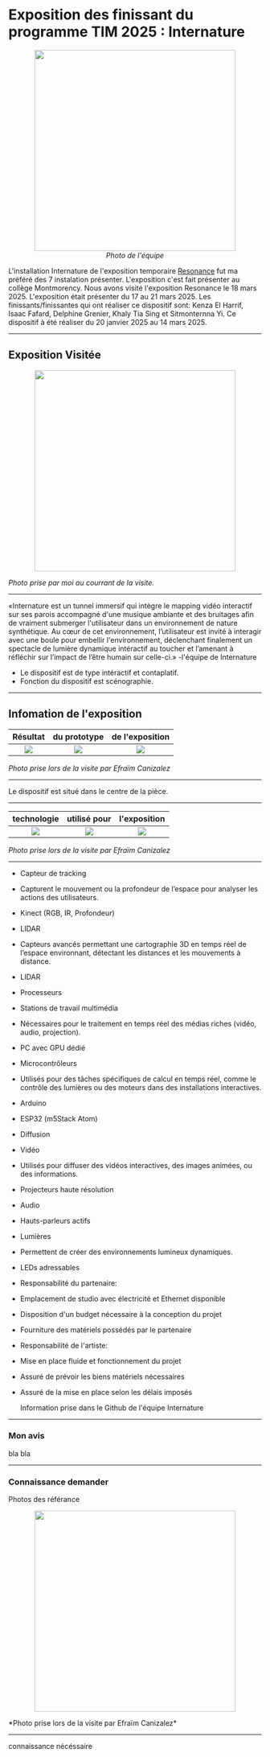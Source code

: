 #  Exposition des finissant du programme TIM 2025 : Internature 

<p align="center">
  <img src="/tp2/photos/internature/internature_equipe.jpg" height= 400px> <br>
  <i>Photo de l'équipe</i>
</p>

L'installation Internature de l'exposition temporaire [Resonance](https://tim-montmorency.com/2025/#/) fut ma préféré des 7 instalation présenter. 
L'exposition c'est fait présenter au collège Montmorency. 
Nous avons visité l'exposition Resonance le 18 mars 2025.
L'exposition était présenter du 17 au 21 mars 2025. Les finissants/finissantes qui ont réaliser ce dispositif sont: 
Kenza El Harrif,
Isaac Fafard,
Delphine Grenier,
Khaly Tia Sing et
Sitmonternna Yi.
Ce dispositif à été réaliser du 20 janvier 2025 au 14 mars 2025. 

---

## Exposition Visitée 

<p align="center">
  <img src="/tp2/photos/internature/fiche_internatuel.JPG" height= 400px>
</p>

*Photo prise par moi au courrant de la visite.*

---

«Internature est un tunnel immersif qui intègre le mapping vidéo interactif sur ses parois accompagné d'une musique ambiante et des bruitages afin de vraiment submerger l'utilisateur dans un environnement de nature synthétique. Au cœur de cet environnement, l’utilisateur est invité à interagir avec une boule pour embellir l'environnement, déclenchant finalement un spectacle de lumière dynamique intéractif au toucher et l’amenant à réfléchir sur l’impact de l’être humain sur celle-ci.» -l'équipe de Internature

- Le dispositif est de type intéractif et contaplatif.
- Fonction du dispositif est scénographie.

---

## Infomation de l'exposition

 Résultat  | du prototype |  de l'exposition
:-------------------------:|:-------------------------:|:-------------------------:
![](/tp2/photos/internature/internature_projection_dans_tunnel.jpg)|![](/tp2/photos/internature/internature_vu_dans_tunnel.jpg)|![](/tp2/photos/internature/internature_projection_dans_tunnel_droite.jpg)

*Photo prise lors de la visite par Efraïm Canizalez*

---

Le dispositif est situé dans le centre de la pièce. 

---

 technologie  | utilisé pour | l'exposition
:-------------------------:|:-------------------------:|:-------------------------:
![](/tp2/photos/internature/internature_capteur.jpg)|![](/tp2/photos/internature/internature_projection.jpg)|![](/tp2/photos/internature/internature_prototype.jpg)

*Photo prise lors de la visite par Efraïm Canizalez*

---

- Capteur de tracking
- Capturent le mouvement ou la profondeur de l’espace pour analyser les actions des utilisateurs.

- Kinect (RGB, IR, Profondeur)
- LIDAR
- Capteurs avancés permettant une cartographie 3D en temps réel de l’espace environnant, détectant les distances et les mouvements à distance.

- LIDAR
- Processeurs
- Stations de travail multimédia
- Nécessaires pour le traitement en temps réel des médias riches (vidéo, audio, projection).

- PC avec GPU dédié
- Microcontrôleurs
- Utilisés pour des tâches spécifiques de calcul en temps réel, comme le contrôle des lumières ou des moteurs dans des installations interactives.

- Arduino
- ESP32 (m5Stack Atom)
- Diffusion
- Vidéo
- Utilisés pour diffuser des vidéos interactives, des images animées, ou des informations.

- Projecteurs haute résolution
- Audio
- Hauts-parleurs actifs
- Lumières
- Permettent de créer des environnements lumineux dynamiques.
  
- LEDs adressables

- Responsabilité du partenaire:
- Emplacement de studio avec électricité et Ethernet disponible	
- Disposition d'un budget nécessaire à la conception du projet
- Fourniture des matériels possédés par le partenaire
  
- Responsabilité de l'artiste:
- Mise en place fluide et fonctionnement du projet
- Assuré de prévoir les biens matériels nécessaires
- Assuré de la mise en place selon les délais imposés

  Information prise dans le Github de l'équipe Internature

---

### Mon avis 

bla bla

---

### Connaissance demander

 Photos des référance

<p align="center">
  <img src="/tp2/photos/internature/internature_ordi.jpg" height= 400px>
</p>
*Photo prise lors de la visite par Efraïm Canizalez*

---

connaissance nécéssaire
